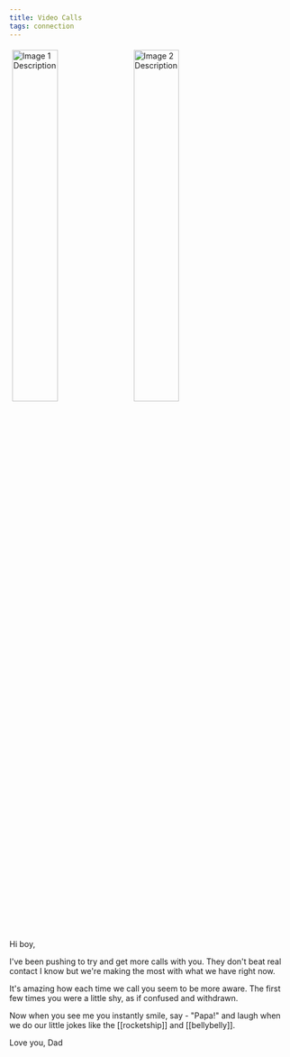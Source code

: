 ```yaml
---
title: Video Calls
tags: connection
---
```


<img src="assets/images/video-calls/video1.jpeg" style="width: 40%; margin: 5px;" alt="Image 1 Description">
  <img src="assets/images/video-calls/video2.jpeg" style="width: 40%; margin: 5px;" alt="Image 2 Description">

Hi boy,

I've been pushing to try and get more calls with you. They don't beat real contact I know but we're making the most with what we have right now. 

It's amazing how each time we call you seem to be more aware. The first few times you were a little shy, as if confused and withdrawn.

Now when you see me you instantly smile, say - "Papa!" and laugh when we do our little jokes like the [[rocketship]] and [[bellybelly]].

Love you,
Dad